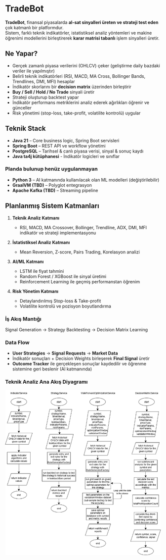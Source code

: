 # TradeBot

**TradeBot**, finansal piyasalarda **al-sat sinyalleri üreten ve strateji test eden** çok katmanlı bir platformdur.  
Sistem, farklı teknik indikatörler, istatistiksel analiz yöntemleri ve makine öğrenimi modellerini birleştirerek **karar matrisi tabanlı** işlem sinyalleri üretir.  

## Ne Yapar?

- Gerçek zamanlı piyasa verilerini (OHLCV) çeker (geliştirme daily bazdaki veriler ile yapılmıştır) 
- Belirli teknik indikatörleri (RSI, MACD, MA Cross, Bollinger Bands, Trendlines, DMI, MFI) hesaplar  
- İndikatör skorlarını bir **decision matrix** üzerinden birleştirir  
- **Buy / Sell / Hold / No Trade** sinyali üretir  
- Strateji oluşturup backtest yapar  
- İndikatör performans metriklerini analiz ederek ağırlıkları öğrenir ve günceller
- Risk yönetimi (stop-loss, take-profit, volatilite kontrolü) uygular  


## Teknik Stack

- **Java 21** – Core business logic, Spring Boot servisleri  
- **Spring Boot** – REST API ve workflow yönetimi  
- **PostgreSQL** – Tarihsel & canlı piyasa verisi, sinyal & sonuç kaydı
- **Java ta4j kütüphanesi** - İndikatör logicleri ve sınıflar

### Planda bulunup henüz uygulanmayan

- **Python 3** – AI katmanında kullanılacak olan ML modelleri (değiştirilebilir)  
- **GraalVM (TBD)** – Polyglot entegrasyon
- **Apache Kafka (TBD)** – Streaming pipeline 

## Planlanmış Sistem Katmanları

1. **Teknik Analiz Katmanı**  
   - RSI, MACD, MA Crossover, Bollinger, Trendline, ADX, DMI, MFI indikatör ve strateji implementasyonu

2. **İstatistiksel Analiz Katmanı**  
   - Mean Reversion, Z-score, Pairs Trading, Korelasyon analizi  

3. **AI/ML Katmanı**  
   - LSTM ile fiyat tahmini  
   - Random Forest / XGBoost ile sinyal üretimi  
   - Reinforcement Learning ile geçmiş performanstan öğrenim  

4. **Risk Yönetim Katmanı**  
   - Detaylandırılmış Stop-loss & Take-profit  
   - Volatilite kontrolü ve pozisyon boyutlandırma

### İş Akış Mantığı

Signal Generation → Strategy Backtesting → Decision Matrix Learning

### Data Flow

- **User Strategies** → **Signal Requests** → **Market Data**  
- İndikatör sonuçları + Decision Weights birleşerek **Final Signal** üretir  
- **Outcome Tracker** ile gerçekleşen sonuçlar kaydedilir ve öğrenme sistemine geri beslenir (AI katmanında)

### Teknik Analiz Ana Akış Diyagramı

![Teknik Analiz Flowchart](tradebot_technicalanalysis.png)